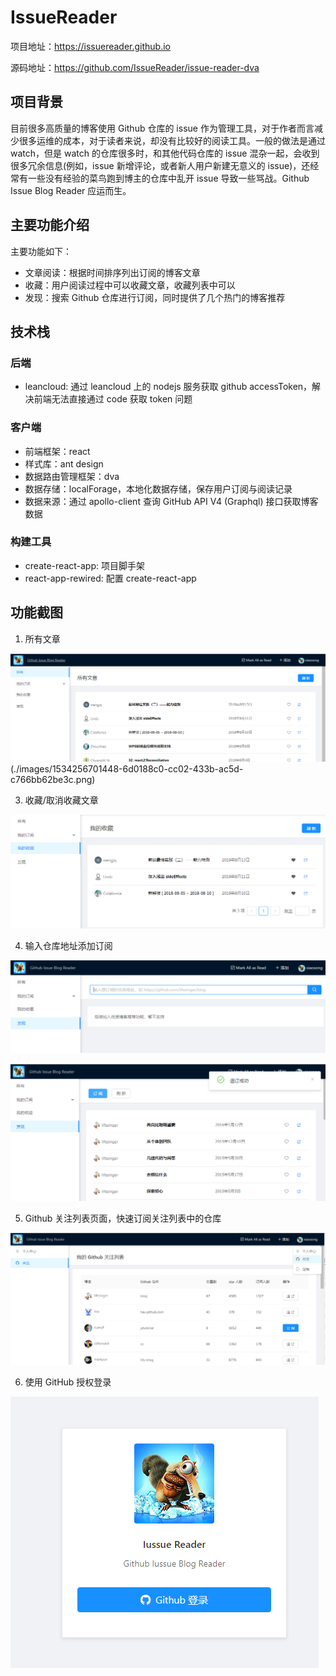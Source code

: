 # IssueReader

项目地址：https://issuereader.github.io

源码地址：https://github.com/IssueReader/issue-reader-dva

## 项目背景
目前很多高质量的博客使用 Github 仓库的 issue 作为管理工具，对于作者而言减少很多运维的成本，对于读者来说，却没有比较好的阅读工具。一般的做法是通过 watch，但是 watch 的仓库很多时，和其他代码仓库的 issue 混杂一起，会收到很多冗余信息(例如，issue 新增评论，或者新人用户新建无意义的 issue)，还经常有一些没有经验的菜鸟跑到博主的仓库中乱开 issue 导致一些骂战。Github Issue Blog Reader 应运而生。


## 主要功能介绍
主要功能如下：
* 文章阅读：根据时间排序列出订阅的博客文章
* 收藏：用户阅读过程中可以收藏文章，收藏列表中可以
* 发现：搜索 Github 仓库进行订阅，同时提供了几个热门的博客推荐


## 技术栈

### 后端
* leancloud: 通过 leancloud 上的 nodejs 服务获取 github accessToken，解决前端无法直接通过 code 获取 token 问题

### 客户端
* 前端框架：react
* 样式库：ant design
* 数据路由管理框架：dva
* 数据存储：localForage，本地化数据存储，保存用户订阅与阅读记录
* 数据来源：通过 apollo-client 查询 GitHub API V4 (Graphql) 接口获取博客数据


### 构建工具
* create-react-app: 项目脚手架
* react-app-rewired: 配置 create-react-app

## 功能截图
1. 所有文章

![](./images/1534256652151-dbe27c7f-8c84-4590-b230-ba260d05a748.png)
(./images/1534256701448-6d0188c0-cc02-433b-ac5d-c766bb62be3c.png)

3. 收藏/取消收藏文章

![](./images/1534256761957-7831d00d-18b6-4e95-91e3-0b8acbc33531.png)

4. 输入仓库地址添加订阅

![](./images/1534256821401-4cb32ce1-0fe1-4df0-9b41-dc70aba0831c.png)

![](./images/1534256859104-3b1ff5c2-e167-45d6-b3a5-8fbb72b3615d.png)

5. Github 关注列表页面，快速订阅关注列表中的仓库

![](./images/1534256520867-bffa28ef-7011-41b6-9777-f9dd0448cccf.png)

6. 使用 GitHub 授权登录

![](./images/1534256403181-2fe84168-7cba-43bb-a26f-d88275dda27c.png)
